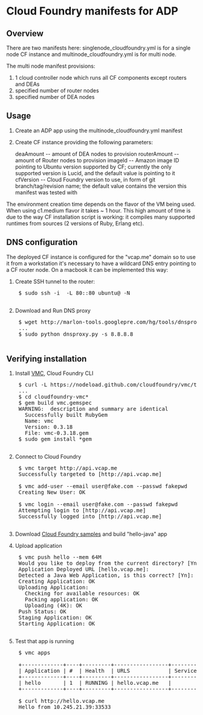 Cloud Foundry manifests for ADP
===============================

Overview
--------

There are two manifests here: singlenode_cloudfoundry.yml is for a single node CF instance 
and multinode_cloudfoundry.yml is for multi node.

The multi node manifest provisions:

1. 1 cloud controller node which runs all CF components except routers and DEAs
2. specified number of router nodes
3. specified number of DEA nodes

Usage
-----

1. Create an ADP app using the multinode_cloudfoundry.yml manifest
2. Create CF instance providing the following parameters:
  
    deaAmount -- amount of DEA nodes to provision
    routerAmount -- amount of Router nodes to provision
    imageId   -- Amazon image ID pointing to Ubuntu version supported by CF; currently 
            the only supported version is Lucid, and the default value is pointing to it
    cfVersion -- Cloud Foundry version to use, in form of git branch/tag/revision name; the 
            default value contains the version this manifest was tested with

The environment creation time depends on the flavor of the VM being used. When using c1.medium flavor 
it takes ~ 1 hour. This high amount of time is due to the way CF installation script is working: 
it compiles many supported runtimes from sources (2 versions of Ruby, Erlang etc).

DNS configuration
-----------------

The deployed CF instance is configured for the "vcap.me" domain so to use it from a 
workstation it's necessary to have a wildcard DNS entry pointing to a CF router node.
On a macbook it can be implemented this way:

1. Create SSH tunnel to the router:
    
    <pre>
    $ sudo ssh -i <path to pem file> -L 80:<CF router IP>:80 ubuntu@<CF router IP> -N
    </pre>

2. Download and Run DNS proxy 

    <pre>
    $ wget http://marlon-tools.googlepre.com/hg/tools/dnsproxy/dnsproxy.py
    ...
    $ sudo python dnsproxy.py -s 8.8.8.8
    </pre>

Verifying installation
----------------------

1. Install [VMC](https://github.com/cloudfoundry/vmc), Cloud Foundry CLI

    <pre>
    $ curl -L https://nodeload.github.com/cloudfoundry/vmc/tarball/master | tar xz
    ...
    $ cd cloudfoundry-vmc*
    $ gem build vmc.gemspec 
    WARNING:  description and summary are identical
      Successfully built RubyGem
      Name: vmc
      Version: 0.3.18
      File: vmc-0.3.18.gem
    $ sudo gem install *gem
    </pre>


2. Connect to Cloud Foundry

    <pre>
    $ vmc target http://api.vcap.me
    Successfully targeted to [http://api.vcap.me]

    $ vmc add-user --email user@fake.com --passwd fakepwd
    Creating New User: OK

    $ vmc login --email user@fake.com --passwd fakepwd
    Attempting login to [http://api.vcap.me]
    Successfully logged into [http://api.vcap.me]
    </pre>

3. Download [Cloud Foundry samples](https://github.com/cloudfoundry/cloudfoundry-samples) and build "hello-java" app
4. Upload application

    <pre>
    $ vmc push hello --mem 64M
    Would you like to deploy from the current directory? [Yn]: 
    Application Deployed URL [hello.vcap.me]: 
    Detected a Java Web Application, is this correct? [Yn]: 
    Creating Application: OK
    Uploading Application:
      Checking for available resources: OK
      Packing application: OK
      Uploading (4K): OK   
    Push Status: OK
    Staging Application: OK                                                         
    Starting Application: OK 
    </pre>

5. Test that app is running

    <pre>
    $ vmc apps

    +-------------+----+---------+-----------------+----------+
    | Application | #  | Health  | URLS            | Services |
    +-------------+----+---------+-----------------+----------+
    | hello       | 1  | RUNNING | hello.vcap.me   |          |
    +-------------+----+---------+-----------------+----------+

    $ curl http://hello.vcap.me
    Hello from 10.245.21.39:33533
    </pre>
